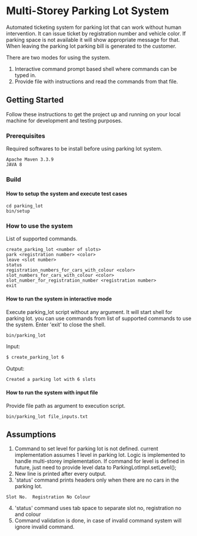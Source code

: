 # Multi-Storey Parking Lot System

Automated ticketing system for parking lot that can work without human intervention. It can issue ticket by registration number and vehicle color. If parking space is not available it will show appropriate message for that. When leaving the parking lot parking bill is generated to the customer.

There are two modes for using the system.

1) Interactive command prompt based shell where commands can be typed in.
2) Provide file with instructions and read the commands from that file.

## Getting Started

Follow these instructions to get the project up and running on your local machine for development and testing purposes.

### Prerequisites
Required softwares to be install before using parking lot system.
```
Apache Maven 3.3.9  
JAVA 8
```

### Build

#### How to setup the system and execute test cases
```
cd parking_lot
bin/setup
```
### How to use the system
List of supported commands.
```
create_parking_lot <number of slots>
park <registration number> <color>
leave <slot number>
status
registration_numbers_for_cars_with_colour <color>
slot_numbers_for_cars_with_colour <color>
slot_number_for_registration_number <registration number>
exit
```
#### How to run the system in interactive mode
Execute parking_lot script without any argument. It will start shell for parking lot.
you can use commands from list of supported commands to use the system. 
Enter 'exit' to close the shell.
```
bin/parking_lot
```
Input:

```sh
$ create_parking_lot 6
```

Output:

```sh
Created a parking lot with 6 slots
```

#### How to run the system with input file
Provide file path as argument to execution script.
```
bin/parking_lot file_inputs.txt
```
## Assumptions
1. Command to set level for parking lot is not defined. current implementation assumes 1 level in parking lot.
Logic is implemented to handle multi-storey implementation. If command for level is defined in future, just need to provide level data to ParkingLotImpl.setLevel();
2. New line is printed after every output.
3. 'status' command prints headers only when there are no cars in the parking lot.
```
Slot No.  Registration No Colour
```
4. 'status' command uses tab space to separate slot no, registration no and colour
5. Command validation is done, in case of invalid command system will ignore invalid command.
